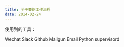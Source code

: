 ```yaml
---
title: 关于兼职工作流程
date: 2014-02-24
---
```


使用到的工具：

Wechat
Slack
Github
Mailgun
Email
Python
supervisord